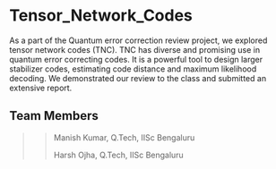 # Tensor_Network_Codes
 As a part of the Quantum error correction review project, we explored tensor network codes (TNC). TNC has diverse and promising use in quantum error correcting codes. It is a powerful tool to design larger stabilizer codes, estimating code distance and maximum likelihood decoding. We demonstrated our review to the class and submitted an extensive report.
## Team Members
>> Manish Kumar, Q.Tech, IISc Bengaluru
>> 
>> Harsh Ojha, Q.Tech, IISc Bengaluru
